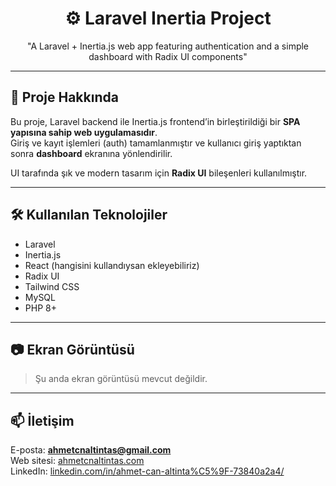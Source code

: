 <h1 align="center">⚙️ Laravel Inertia Project</h1>
<p align="center">"A Laravel + Inertia.js web app featuring authentication and a simple dashboard with Radix UI components"</p>

---

## 🎯 Proje Hakkında

Bu proje, Laravel backend ile Inertia.js frontend’in birleştirildiği bir **SPA yapısına sahip web uygulamasıdır**.  
Giriş ve kayıt işlemleri (auth) tamamlanmıştır ve kullanıcı giriş yaptıktan sonra **dashboard** ekranına yönlendirilir.

UI tarafında şık ve modern tasarım için **Radix UI** bileşenleri kullanılmıştır.

---

## 🛠️ Kullanılan Teknolojiler

- Laravel  
- Inertia.js  
-  React (hangisini kullandıysan ekleyebiliriz)  
- Radix UI  
- Tailwind CSS  
- MySQL
- PHP 8+

---

## 📷 Ekran Görüntüsü

> Şu anda ekran görüntüsü mevcut değildir.

---

## 📫 İletişim

E-posta: **ahmetcnaltintas@gmail.com**  
Web sitesi: [ahmetcnaltintas.com](https://ahmetcnaltintas.com)  
LinkedIn: [linkedin.com/in/ahmet-can-altinta%C5%9F-73840a2a4/](https://www.linkedin.com/in/ahmet-can-altinta%C5%9F-73840a2a4/)
